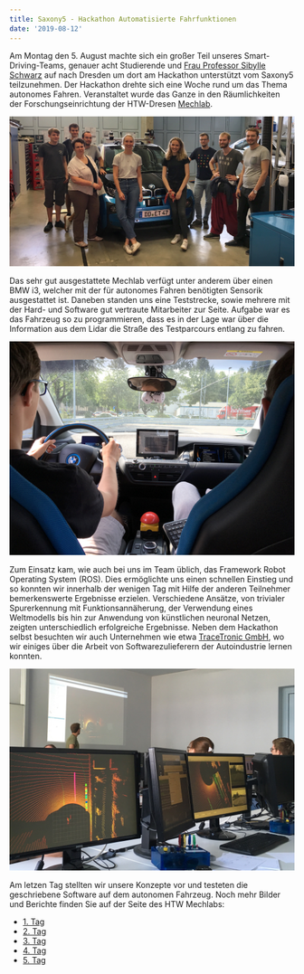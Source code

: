 ```yaml
---
title: Saxony5 - Hackathon Automatisierte Fahrfunktionen
date: '2019-08-12'
---
```



Am Montag den 5. August machte sich ein großer Teil unseres Smart-Driving-Teams, genauer acht Studierende und [Frau Professor Sibylle Schwarz](https://www.imn.htwk-leipzig.de/~schwarz/) auf nach Dresden um dort am Hackathon unterstützt vom Saxony5 teilzunehmen. Der Hackathon drehte sich eine Woche rund um das Thema autonomes Fahren. Veranstaltet wurde das Ganze in den Räumlichkeiten der Forschungseinrichtung der HTW-Dresen [Mechlab](https://www.htw-mechlab.de).

![Teilnehmer](IMG_7958.jpg)

Das sehr gut ausgestattete Mechlab verfügt unter anderem über einen BMW i3, welcher mit der für autonomes Fahren benötigten Sensorik ausgestattet ist. Daneben standen uns eine Teststrecke, sowie mehrere mit der Hard- und Software gut vertraute Mitarbeiter zur Seite. Aufgabe war es das Fahrzeug so zu programmieren, dass es in der Lage war über die Information aus dem Lidar die Straße des Testparcours entlang zu fahren.

![Teilnehmer](IMG_7967.jpg)

Zum Einsatz kam, wie auch bei uns im Team üblich, das Framework Robot Operating System (ROS). Dies ermöglichte uns einen schnellen Einstieg und so konnten wir innerhalb der wenigen Tag mit Hilfe der anderen Teilnehmer bemerkenswerte Ergebnisse erzielen. Verschiedene Ansätze, von trivialer Spurerkennung mit Funktionsannäherung, der Verwendung eines Weltmodells bis hin zur Anwendung von künstlichen neuronal Netzen, zeigten unterschiedlich erfolgreiche Ergebnisse. Neben dem Hackathon selbst besuchten wir auch Unternehmen wie etwa [TraceTronic GmbH](https://www.tracetronic.de), wo wir einiges über die Arbeit von Softwarezulieferern der Autoindustrie lernen konnten.

![Teilnehmer](IMG_7999.jpg)

Am letzen Tag stellten wir unsere Konzepte vor und testeten die geschriebene Software auf dem autonomen Fahrzeug. Noch mehr Bilder und Berichte finden Sie auf der Seite des HTW Mechlabs: 
+ [1. Tag](http://www.htw-mechlab.de/index.php/saxony5-hackathon-tag1/)
+ [2. Tag](http://www.htw-mechlab.de/index.php/saxony5-hackathon-tag-2/)
+ [3. Tag](http://www.htw-mechlab.de/index.php/saxony5-hackathon-tag-3/)
+ [4. Tag](http://www.htw-mechlab.de/index.php/saxony5-hackathon-tag-4/)
+ [5. Tag](http://www.htw-mechlab.de/index.php/saxony5-hackathon-tag-5/)
